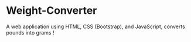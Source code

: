 # Weight-Converter

A web application using HTML, CSS (Bootstrap), and JavaScript, converts pounds into grams !
